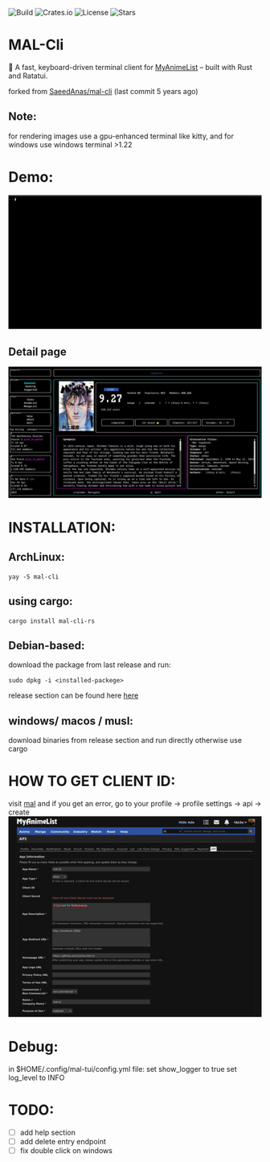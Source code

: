 ![Build](https://img.shields.io/github/actions/workflow/status/L4z3x/mal-tui/rust.yml)
![Crates.io](https://img.shields.io/crates/v/mal-cli-rs)
![License](https://img.shields.io/github/license/L4z3x/mal-tui)
![Stars](https://img.shields.io/github/stars/L4z3x/mal-tui?style=social)

# MAL-Cli
🎌 A fast, keyboard-driven terminal client for  [MyAnimeList](https://myanimelist.net/)  – built with Rust and Ratatui.


forked from [SaeedAnas/mal-cli](https://github.com/SaeedAnas/mal-cli) (last commit 5 years ago)
## Note:
for rendering images use a gpu-enhanced terminal like kitty, and for windows use windows terminal >1.22 
# Demo:
![gif](./assets/demo.gif)
## Detail page
![detail](./assets/mal-tui-manga-details-page.png)

# INSTALLATION:
## ArchLinux:
  ```
  yay -S mal-cli
  ```

## using cargo:
  ```
  cargo install mal-cli-rs
  ```

## Debian-based:
  download the package from last release and run:
  ```
  sudo dpkg -i <installed-packege>
  ```
  release section can be found here [here](https://github.com/L4z3x/mal-cli/releases/)

## windows/ macos / musl:
  download binaries from release section and run directly otherwise use cargo
##
# HOW TO GET CLIENT ID:
  visit [mal](https://myanimelist.net/apiconfig/create)
  and if you get an error, go to your profile -> profile settings -> api -> create
  ![image](./assets/mal-client-id-page.png)
  

# Debug:
in $HOME/.config/mal-tui/config.yml file:
   set show_logger to true
   set log_level to INFO

# TODO:
- [ ] add help section
- [ ] add delete entry endpoint
- [ ] fix double click on windows